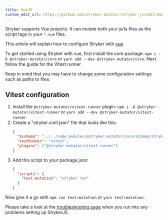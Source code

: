 ```yaml
---
title: VueJS
custom_edit_url: https://github.com/stryker-mutator/stryker-js/edit/master/docs/guides/vuejs.md
---
```


Stryker supports Vue projects. It can mutate both your js/ts files as the script tags in your `*.vue` files.

This article will explain how to configure Stryker with [vue](https://vuejs.org/guide/quick-start.html).

To get started using Stryker with vue, first install the core package: `npm i -D @stryker-mutator/core` or `yarn add --dev @stryker-mutator/core`. Next follow the guide for the Vitest runner.

Keep in mind that you may have to change some configuration settings such as paths to files.

## Vitest configuration

1. Install the `@stryker-mutator/vitest-runner` plugin: `npm i -D @stryker-mutator/vitest-runner` or `yarn add --dev @stryker-mutator/vitest-runner`.
1. Create a "stryker.conf.json" file that looks like this:
   ```json
   {
     "$schema": "../../node_modules/@stryker-mutator/core/schema/stryker-schema.json",
     "testRunner": "vitest",
     "plugins": ["@stryker-mutator/vitest-runner"]
   }
   ```
1. Add this script to your package.json:
   ```json
   {
     "scripts": {
       "test:mutation": "stryker run"
     }
   }
   ```

Now give it a go with `npm run test:mutation` or `yarn test:mutation`.

Please take a look at the [troubleshooting page](../troubleshooting.md) when you run into any problems setting up StrykerJS.
